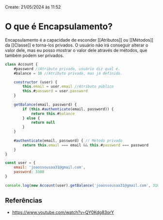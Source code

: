 Create: 21/05/2024 às 11:52

# **O que é Encapsulamento?**
 
Encapsulamento é a capacidade de esconder [[Atributos]] ou [[Métodos]] da [[Classe]] e torna-los privados. O usuário não irá conseguir alterar o valor dele, mas eu posso mostrar o valor dele através de métodos, que também podem ser privados.

``` JavaScript
class Account {
    #password //Atributo privado, usuário diz qual é.
    #balance = 10 //Atributo privado, mas já definido.

    constructor (user) {
        this.email = user.email //Atributo público
        this.#password = user.password
    }
    
    getBalance(email, password) {
        if (this.#authenticate(email, password)) {
            return this.#balance
        } else {
            return null
        }
    }
  
    #authenticate(email, password) { // Método privado
        return this.email === email && this.#password === password
    }
} 

const user = {
    email: 'joaossousaa31@gmail.com',
    password: 3108
}
 
console.log(new Account(user).getBalance('joaossousaa31@gmail.com', 3108))
```
## **Referências**
- https://www.youtube.com/watch?v=QY0Kdg83orY